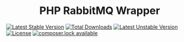 
<h1 align="center">PHP RabbitMQ Wrapper</h1>

[![Latest Stable Version](https://poser.pugx.org/esp4ik/php-wrapper-rabbitmq/version)](https://packagist.org/packages/esp4ik/php-wrapper-rabbitmq)
[![Total Downloads](https://poser.pugx.org/esp4ik/php-wrapper-rabbitmq/downloads)](https://packagist.org/packages/esp4ik/php-wrapper-rabbitmq)
[![Latest Unstable Version](https://poser.pugx.org/esp4ik/php-wrapper-rabbitmq/v/unstable)](//packagist.org/packages/esp4ik/php-wrapper-rabbitmq)
[![License](https://poser.pugx.org/esp4ik/php-wrapper-rabbitmq/license)](https://packagist.org/packages/esp4ik/php-wrapper-rabbitmq)
[![composer.lock available](https://poser.pugx.org/esp4ik/php-wrapper-rabbitmq/composerlock)](https://packagist.org/packages/esp4ik/php-wrapper-rabbitmq)
